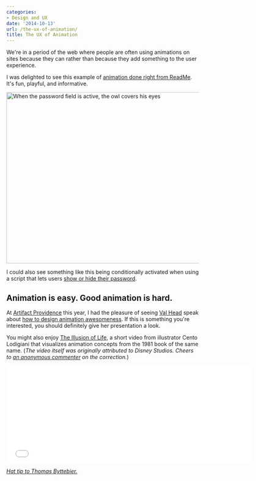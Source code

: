```yaml
---
categories:
- Design and UX
date: '2014-10-13'
url: /the-ux-of-animation/
title: The UX of Animation
---
```


We're in a period of the web where people are often using animations on sites because they can rather than because they add something to the user experience.

I was delighted to see this example of [animation done right from ReadMe](https://dash.readme.io/login). It's fun, playful, and informative.

<!--more-->

<img src="https://gomakethings.com/wp-content/uploads/2014/10/readme-animation.gif" alt="When the password field is active, the owl covers his eyes" width="575" height="447" class="aligncenter size-full wp-image-5656" />

I could also see something like this being conditionally activated when using a script that lets users [show or hide their password](https://github.com/cferdinandi/x-ray).

## Animation is easy. Good animation is hard.

At [Artifact Providence](http://artifactconf.com/providence/) this year, I had the pleasure of seeing [Val Head](http://www.valhead.com/) speak about [how to design animation awesomeness](https://speakerdeck.com/valhead/designing-animation-awesomeness-artifact-east). If this is something you're interested, you should definitely give her presentation a look.

<script async class="speakerdeck-embed" data-id="a6d3b4f02b100132e9c326f5ea6187cb" data-ratio="1.33333333333333" src="//speakerdeck.com/assets/embed.js"></script>

You might also enjoy [The Illusion of Life](http://vimeo.com/93206523), a short video from illustrator Cento Lodigiani that visualizes animation concepts from the 1981 book of the same name. (*The video itself was originally attributed to Disney Studios. Cheers to [an anonymous commenter](/the-ux-of-animation/#comment-15036) on the correction.*)
<iframe src="//player.vimeo.com/video/93206523" width="640" height="253" frameborder="0" webkitallowfullscreen mozallowfullscreen allowfullscreen></iframe>

*[Hat tip to Thomas Byttebier.](https://twitter.com/bytte/status/520560582509228033)*
